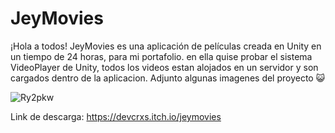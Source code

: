 # JeyMovies
¡Hola a todos! JeyMovies es una aplicación de películas creada en Unity en un tiempo de 24 horas, para mi portafolio. en ella quise probar el sistema VideoPlayer de Unity, todos los videos estan alojados en un servidor y son cargados dentro de la aplicacion. Adjunto algunas imagenes del proyecto 😺

![Ry2pkw](https://user-images.githubusercontent.com/80081781/167073079-40978703-6f01-4beb-9f68-cbcbe465467f.png)


Link de descarga: https://devcrxs.itch.io/jeymovies
